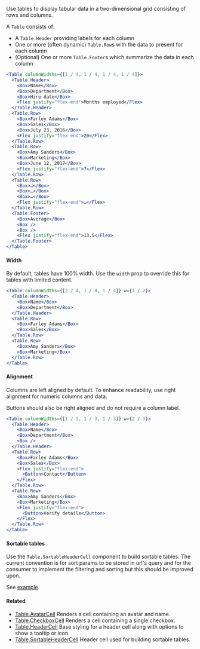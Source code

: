 Use tables to display tabular data in a two-dimensional grid consisting of rows and columns.

A `Table` consists of:

- A `Table.Header` providing labels for each column
- One or more (often dynamic) `Table.Row`s with the data to present for each column
- (Optional) One or more `Table.Footer`s which summarize the data in each column

```jsx
<Table columnWidths={[1 / 4, 1 / 4, 1 / 4, 1 / 4]}>
  <Table.Header>
    <Box>Name</Box>
    <Box>Department</Box>
    <Box>Hire date</Box>
    <Flex justify="flex-end">Months employed</Flex>
  </Table.Header>
  <Table.Row>
    <Box>Farley Adams</Box>
    <Box>Sales</Box>
    <Box>July 23, 2016</Box>
    <Flex justify="flex-end">20</Flex>
  </Table.Row>
  <Table.Row>
    <Box>Amy Sanders</Box>
    <Box>Marketing</Box>
    <Box>June 12, 2017</Box>
    <Flex justify="flex-end">7</Flex>
  </Table.Row>
  <Table.Row>
    <Box>…</Box>
    <Box>…</Box>
    <Box>…</Box>
    <Flex justify="flex-end">…</Flex>
  </Table.Row>
  <Table.Footer>
    <Box>Average</Box>
    <Box />
    <Box />
    <Flex justify="flex-end">13.5</Flex>
  </Table.Footer>
</Table>
```

#### Width

By default, tables have 100% width. Use the `width` prop to override this for tables with limited content.

```jsx
<Table columnWidths={[2 / 4, 1 / 4, 1 / 4]} w={1 / 2}>
  <Table.Header>
    <Box>Name</Box>
    <Box>Department</Box>
  </Table.Header>
  <Table.Row>
    <Box>Farley Adams</Box>
    <Box>Sales</Box>
  </Table.Row>
  <Table.Row>
    <Box>Amy Sanders</Box>
    <Box>Marketing</Box>
  </Table.Row>
</Table>
```

#### Alignment

Columns are left aligned by default. To enhance readability, use right alignment for numeric columns and data.

Buttons should also be right aligned and do not require a column label.

```jsx
<Table columnWidths={[1 / 3, 1 / 3, 1 / 3]} w={2 / 3}>
  <Table.Header>
    <Box>Name</Box>
    <Box>Department</Box>
    <Box />
  </Table.Header>
  <Table.Row>
    <Box>Farley Adams</Box>
    <Box>Sales</Box>
    <Flex justify="flex-end">
      <Button>Contact</Button>
    </Flex>
  </Table.Row>
  <Table.Row>
    <Box>Amy Sanders</Box>
    <Box>Marketing</Box>
    <Flex justify="flex-end">
      <Button>Verify details</Button>
    </Flex>
  </Table.Row>
</Table>
```

#### Sortable tables

Use the `Table.SortableHeaderCell` component to build sortable tables. The current convention is for sort params to be stored in url's query and for the consumer to implement the filtering and sorting but this should be improved upon.

See [example](http://ui.zenefits.com/app/stories/?selectedKind=tables|Table&selectedStory=sorted).

#### Related

- [Table.AvatarCell](#!/Table.AvatarCell) Renders a cell containing an avatar and name.
- [Table.CheckboxCell](#!/Table.CheckboxCell) Renders a cell containing a single checkbox.
- [Table.HeaderCell](#!/Table.HeaderCell) Base styling for a header cell along with options to show a tooltip or icon.
- [Table.SortableHeaderCell](#!/Table.SortableHeaderCell) Header cell used for building sortable tables.

